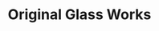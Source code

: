---
title: "Original Glass Works"
url: /greenwood-village/original-glass-works/
shop: Haushaltsartikel
---